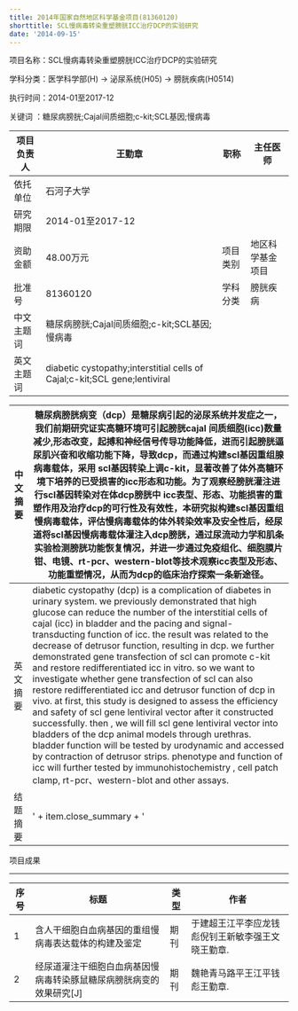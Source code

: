 ```yaml
---
title: 2014年国家自然地区科学基金项目(81360120)
shorttitle: SCL慢病毒转染重塑膀胱ICC治疗DCP的实验研究
date: '2014-09-15'
---
```


项目名称：SCL慢病毒转染重塑膀胱ICC治疗DCP的实验研究

学科分类：医学科学部(H) -\> 泌尿系统(H05) -\> 膀胱疾病(H0514)

执行时间：2014-01至2017-12

关键词 ：糖尿病膀胱;Cajal间质细胞;c-kit;SCL基因;慢病毒

| 项目负责人 | 王勤章                                                                    | 职称     | 主任医师         |
|------------|---------------------------------------------------------------------------|----------|------------------|
| 依托单位   | 石河子大学                                                                |          |                  |
| 研究期限   | 2014-01至2017-12                                                          |          |                  |
| 资助金额   | 48.00万元                                                                 | 项目类别 | 地区科学基金项目 |
| 批准号     | 81360120                                                                  | 学科分类 | 膀胱疾病         |
| 中文主题词 | 糖尿病膀胱;Cajal间质细胞;c-kit;SCL基因;慢病毒                             |          |                  |
| 英文主题词 | diabetic cystopathy;interstitial cells of Cajal;c-kit;SCL gene;lentiviral |          |                  |

| 中文摘要 | 糖尿病膀胱病变（dcp）是糖尿病引起的泌尿系统并发症之一，我们前期研究证实高糖环境可引起膀胱cajal 间质细胞(icc)数量减少,形态改变，起搏和神经信号传导功能降低，进而引起膀胱逼尿肌兴奋和收缩功能下降，导致dcp，而通过构建scl基因重组腺病毒载体，采用 scl基因转染上调c-kit，显著改善了体外高糖环境下培养的已受损害的icc形态和功能。为了观察经膀胱灌注进行scl基因转染对在体dcp膀胱中 icc表型、形态、功能损害的重塑作用及治疗dcp的可行性及有效性，本研究拟构建scl基因重组慢病毒载体，评估慢病毒载体的体外转染效率及安全性后，经尿道将scl基因慢病毒载体灌注入dcp膀胱，通过尿流动力学和肌条实验检测膀胱功能恢复情况，并进一步通过免疫组化、细胞膜片钳、电镜、rt-pcr、western-blot等技术观察icc表型及形态、功能重塑情况，从而为dcp的临床治疗探索一条新途径。                                                                                                                                                                                                                                                                                                                              |
|----------|--------------------------------------------------------------------------------------------------------------------------------------------------------------------------------------------------------------------------------------------------------------------------------------------------------------------------------------------------------------------------------------------------------------------------------------------------------------------------------------------------------------------------------------------------------------------------------------------------------------------------------------------------------------------------------------------------------------------------------------------------------------------------------------------------------------------------------------------------------------------------------------------------------------------------------------------------------------------------------------------------------------------------------------------------------------------------------|
| 英文摘要 | diabetic cystopathy (dcp) is a complication of diabetes in urinary system. we previously demonstrated that high glucose can reduce the number of the interstitial cells of cajal (icc) in bladder and the pacing and signal-transducting function of icc. the result was related to the decrease of detrusor function, resulting in dcp. we further demonstrated gene transfection of scl can promote c-kit and restore redifferentiated icc in vitro. so we want to investigate whether gene transfection of scl can also restore redifferentiated icc and detrusor function of dcp in vivo. at first, this study is designed to assess the efficiency and safety of scl gene lentiviral vector after it constructed successfully. then , we will fill scl gene lentiviral vector into bladders of the dcp animal models through urethras. bladder function will be tested by urodynamic and accessed by contraction of detrusor strips. phenotype and function of icc will further tested by immunohistochemistry , cell patch clamp, rt-pcr、western-blot and other assays. |
| 结题摘要 | ' + item.close_summary + '                                                                                                                                                                                                                                                                                                                                                                                                                                                                                                                                                                                                                                                                                                                                                                                                                                                                                                                                                                                                                                                     |

项目成果

------------------------------------------------------------------------

| 序号 | 标题                                                                  | 类型 | 作者                                              |
|------|-----------------------------------------------------------------------|------|---------------------------------------------------|
| 1    | 含人干细胞白血病基因的重组慢病毒表达载体的构建及鉴定                  | 期刊 | 于建超王江平李应龙钱彪倪钊王新敏李强王文晓王勤章. |
| 2    | 经尿道灌注干细胞白血病基因慢病毒转染豚鼠糖尿病膀胱病变的效果研究\[J\] | 期刊 | 魏艳青马路平王江平钱彪王勤章.                     |
